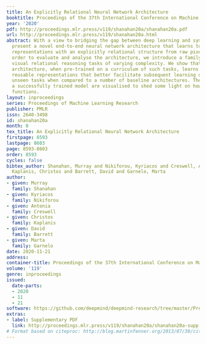 ```yaml
---
title: An Explicitly Relational Neural Network Architecture
booktitle: Proceedings of the 37th International Conference on Machine Learning
year: '2020'
pdf: http://proceedings.mlr.press/v119/shanahan20a/shanahan20a.pdf
url: http://proceedings.mlr.press/v119/shanahan20a.html
abstract: With a view to bridging the gap between deep learning and symbolic AI, we
  present a novel end-to-end neural network architecture that learns to form propositional
  representations with an explicitly relational structure from raw pixel data. In
  order to evaluate and analyse the architecture, we introduce a family of simple
  visual relational reasoning tasks of varying complexity. We show that the proposed
  architecture, when pre-trained on a curriculum of such tasks, learns to generate
  reusable representations that better facilitate subsequent learning on previously
  unseen tasks when compared to a number of baseline architectures. The workings of
  a successfully trained model are visualised to shed some light on how the architecture
  functions.
layout: inproceedings
series: Proceedings of Machine Learning Research
publisher: PMLR
issn: 2640-3498
id: shanahan20a
month: 0
tex_title: An Explicitly Relational Neural Network Architecture
firstpage: 8593
lastpage: 8603
page: 8593-8603
order: 8593
cycles: false
bibtex_author: Shanahan, Murray and Nikiforou, Kyriacos and Creswell, Antonia and
  Kaplanis, Christos and Barrett, David and Garnelo, Marta
author:
- given: Murray
  family: Shanahan
- given: Kyriacos
  family: Nikiforou
- given: Antonia
  family: Creswell
- given: Christos
  family: Kaplanis
- given: David
  family: Barrett
- given: Marta
  family: Garnelo
date: 2020-11-21
address: 
container-title: Proceedings of the 37th International Conference on Machine Learning
volume: '119'
genre: inproceedings
issued:
  date-parts:
  - 2020
  - 11
  - 21
software: https://github.com/deepmind/deepmind-research/tree/master/PrediNet
extras:
- label: Supplementary PDF
  link: http://proceedings.mlr.press/v119/shanahan20a/shanahan20a-supp.pdf
# Format based on citeproc: http://blog.martinfenner.org/2013/07/30/citeproc-yaml-for-bibliographies/
---
```

